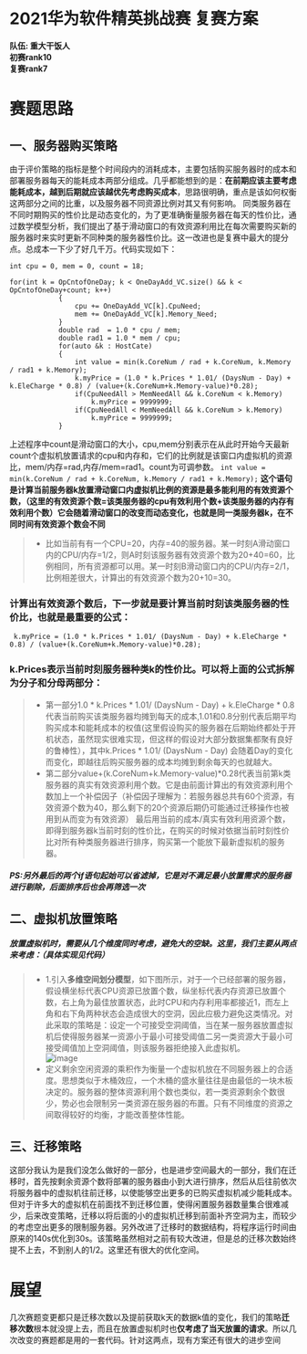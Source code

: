 # 2021华为软件精英挑战赛 复赛方案
**队伍: 重大干饭人         
  初赛rank10         
  复赛rank7** 
# 赛题思路
## 一、服务器购买策略
由于评价策略的指标是整个时间段内的消耗成本，主要包括购买服务器时的成本和部署服务器每天的能耗成本两部分组成。几乎都能想到的是：**在前期应该主要考虑能耗成本，越到后期就应该越优先考虑购买成本**，思路很明确，重点是该如何权衡这两部分之间的比重，以及服务器不同资源比例对其又有何影响。 同类服务器在不同时期购买的性价比是动态变化的，为了更准确衡量服务器在每天的性价比，通过数学模型分析，我们提出了基于滑动窗口的有效资源利用比在每次需要购买新的服务器时来实时更新不同种类的服务器性价比。这一改进也是复赛中最大的提分点。总成本一下少了好几千万。代码实现如下：
```
int cpu = 0, mem = 0, count = 18;

for(int k = OpCntofOneDay; k < OneDayAdd_VC.size() && k < OpCntofOneDay+count; k++)
            {
                cpu += OneDayAdd_VC[k].CpuNeed;
                mem += OneDayAdd_VC[k].Memory_Need;
            }
            double rad  = 1.0 * cpu / mem;
            double rad1 = 1.0 * mem / cpu;
            for(auto &k : HostCate)
            {
                int value = min(k.CoreNum / rad + k.CoreNum, k.Memory / rad1 + k.Memory);
                k.myPrice = (1.0 * k.Prices * 1.01/ (DaysNum - Day) + k.EleCharge * 0.8) / (value+(k.CoreNum+k.Memory-value)*0.28);
                if(CpuNeedAll > MemNeedAll && k.CoreNum < k.Memory)
                    k.myPrice = 9999999;
                if(CpuNeedAll < MemNeedAll && k.CoreNum > k.Memory)
                    k.myPrice = 9999999;
            }
```
上述程序中count是滑动窗口的大小，cpu,mem分别表示在从此时开始今天最新count个虚拟机放置请求的cpu和内存和，它们的比例就是该窗口内虚拟机的资源比，mem/内存=rad,内存/mem=rad1。count为可调参数。
`int value = min(k.CoreNum / rad + k.CoreNum, k.Memory / rad1 + k.Memory);`
**这个语句是计算当前服务器k放置滑动窗口内虚拟机比例的资源是最多能利用的有效资源个数，（这里的有效资源个数=该类服务器的cpu有效利用个数+该类服务器的内存有效利用个数）它会随着滑动窗口的改变而动态变化，也就是同一类服务器k，在不同时间有效资源个数会不同**
> * 比如当前有有一个CPU=20，内存=40的服务器。某一时刻A滑动窗口内的CPU/内存=1/2，则A时刻该服务器有效资源个数为20+40=60，比例相同，所有资源都可以用。某一时刻B滑动窗口内的CPU/内存=2/1，比例相差很大，计算出的有效资源个数为20+10=30。
### 计算出有效资源个数后，下一步就是要计算当前时刻该类服务器的性价比，也就是最重要的公式：
` k.myPrice = (1.0 * k.Prices * 1.01/ (DaysNum - Day) + k.EleCharge * 0.8) / (value+(k.CoreNum+k.Memory-value)*0.28);`
### k.Prices表示当前时刻服务器种类k的性价比。可以将上面的公式拆解为分子和分母两部分： 
> * 第一部分1.0 * k.Prices * 1.01/ (DaysNum - Day) + k.EleCharge * 0.8 代表当前购买该类服务器均摊到每天的成本,1.01和0.8分别代表后期平均购买成本和能耗成本的权值(这里假设购买的服务器在后期始终都处于开机状态，虽然现实很难实现，但这样的假设对大部分数据集都聚有良好的鲁棒性），其中k.Prices * 1.01/ (DaysNum - Day) 会随着Day的变化而变化，即越往后购买服务器的成本均摊到剩余每天的也就越大。
> * 第二部分value+(k.CoreNum+k.Memory-value)*0.28代表当前第k类服务器的真实有效资源利用个数。它是由前面计算出的有效资源利用个数加上一个补偿因子（补偿因子理解为：若服务器总共有60个资源，有效资源个数为40，那么剩下的20个资源后期仍可能通过迁移操作也被用到从而变为有效资源） 最后用当前的成本/真实有效利用资源个数，即得到服务器k当前时刻的性价比，在购买的时候对依据当前时刻性价比对所有种类服务器进行排序，购买第一个能放下最新虚拟机的服务器。 
##### PS:另外最后的两个if语句起始可以省滤掉，它是对不满足最小放置需求的服务器进行剔除，后面排序后也会再筛选一次 
## 二、虚拟机放置策略
##### 放置虚拟机时，需要从几个维度同时考虑，避免大的空缺。这里，我们主要从两点来考虑：（具体实现见代码）
> * 1.引入**多维空间划分模型**，如下图所示，对于一个已经部署的服务器，假设横坐标代表CPU资源已放置个数，纵坐标代表内存资源已放置个数，右上角为最佳放置状态，此时CPU和内存利用率都接近1，而左上角和右下角两种状态会造成很大的空洞，因此应极力避免这类情况。对此采取的策略是：设定一个可接受空洞阈值，当在某一服务器放置虚拟机后使得服务器某一资源小于最小可接受阈值二另一类资源大于最小可接受阈值加上空洞阈值，则该服务器拒绝接入此虚拟机。  
![image](https://user-images.githubusercontent.com/54239200/121190786-f6be0100-c89d-11eb-9b50-b91ee34eee6e.png) 
> * 定义剩余空闲资源的乘积作为衡量一个虚拟机放在不同服务器上的合适度。思想类似于木桶效应，一个木桶的盛水量往往是由最低的一块木板决定的。服务器的整体资源利用个数也类似，若一类资源剩余个数很少，势必也会限制另一类资源在服务器的布置。只有不同维度的资源之间取得较好的均衡，才能改善整体性能。
## 三、迁移策略
这部分我认为是我们没怎么做好的一部分，也是进步空间最大的一部分，我们在迁移时，首先按剩余资源个数将部署的服务器由小到大进行排序，然后从后往前依次将服务器中的虚拟机往前迁移，以使能够空出更多的已购买虚拟机减少能耗成本。但对于许多大的虚拟机在前面找不到迁移位置，使得闲置服务器数量集合很难减少，后来改变策略，迁移以将后面的小的虚拟机迁移到前面补齐空洞为主，而较少的考虑空出更多的限制服务器。另外改进了迁移时的数据结构，将程序运行时间由原来的140s优化到30s。该策略虽然相对之前有较大改进，但是总的迁移次数始终提不上去，不到别人的1/2。这里还有很大的优化空间。
# 展望
几次赛题变更都只是迁移次数以及提前获取k天的数据k值的变化，我们的策略**迁移次数**根本就没提上去，而且在放置虚拟机时也**仅考虑了当天放置的请求**。所以几次改变的赛题都是用的一套代码。针对这两点，现有方案还有很大的进步空间





